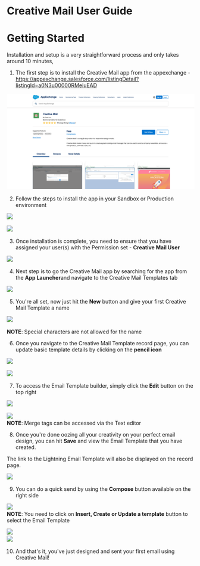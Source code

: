 # Creative Mail User Guide

# Getting Started

Installation and setup is a very straightforward process and only takes around 10 minutes,

1. The first step is to install the Creative Mail app from the appexchange - <https://appexchange.salesforce.com/listingDetail?listingId=a0N3u00000RMeiuEAD>

![](images/knowledge/user-guide/OxBF4FAP3Wm-MLe05bQ2_hBb6kCmWdZ6dA.png)

2. Follow the steps to install the app in your Sandbox or Production environment

![](https://s3.amazonaws.com/cdn.freshdesk.com/data/helpdesk/attachments/production/43385212749/original/WfMN38gOhF1-zNG7xTg7hMBMK_KWOneCMQ.png?1673839940)

![](https://s3.amazonaws.com/cdn.freshdesk.com/data/helpdesk/attachments/production/43385212937/original/J4vhH5IOzXzjkEbdRQkQmDsjqEm_kjQOyw.png?1673840054)

3. Once installation is complete, you need to ensure that you have assigned your user(s) with the Permission set - **Creative Mail User**

**![](https://s3.amazonaws.com/cdn.freshdesk.com/data/helpdesk/attachments/production/43385213485/original/j3J1RxcbgZ0sl4fHJ3KpMs3aXe87k5FeLA.png?1673840387)**

4. Next step is to go the Creative Mail app by searching for the app from the **App Launcher**and navigate to the Creative Mail Templates tab

![](https://s3.amazonaws.com/cdn.freshdesk.com/data/helpdesk/attachments/production/43385213701/original/l-iM0bZwMgAtiOpGaIVEpQSbmZkJxJcfXA.png?1673840541)

5. You're all set, now just hit the **New** button and give your first Creative Mail Template a name

![](https://s3.amazonaws.com/cdn.freshdesk.com/data/helpdesk/attachments/production/43385213955/original/YXtFMVXUFzKfL9YZitSCLpMM4avjQhNmxQ.png?1673840695)

**NOTE**: Special characters are not allowed for the name

6. Once you navigate to the Creative Mail Template record page, you can update basic template details by clicking on the **pencil icon**

![](https://s3.amazonaws.com/cdn.freshdesk.com/data/helpdesk/attachments/production/43385214265/original/B49CVodlBsoM_gRKEiE280iyaqHrx-sjWA.png?1673840851)

![](https://s3.amazonaws.com/cdn.freshdesk.com/data/helpdesk/attachments/production/43385214326/original/oXaxoKZUHgSHgygShzD6I_BM8SjIaphncw.png?1673840894)

7. To access the Email Template builder, simply click the **Edit** button on the top right

![](https://s3.amazonaws.com/cdn.freshdesk.com/data/helpdesk/attachments/production/43385214460/original/wrmMsu9UOUlqxcwrAtqYG4W6KbmH31jRTw.png?1673840966)

![](https://s3.amazonaws.com/cdn.freshdesk.com/data/helpdesk/attachments/production/43385214633/original/hk8FjGm3RGuV0ERzdQMnEdyPsdJv4AbnHA.png?1673841065)  
**NOTE**: Merge tags can be accessed via the Text editor

8. Once you're done oozing all your creativity on your perfect email design, you can hit **Save** and view the Email Template that you have created.

The link to the Lightning Email Template will also be displayed on the record page.

![](https://s3.amazonaws.com/cdn.freshdesk.com/data/helpdesk/attachments/production/43385214954/original/JLY5w34cvMbY-4y1WIseWjuNjEI-mfxEKA.png?1673841263)

9. You can do a quick send by using the **Compose** button available on the right side

![](https://s3.amazonaws.com/cdn.freshdesk.com/data/helpdesk/attachments/production/43385215391/original/os-QuIl5M4nd16u8dLw9LXlwa5YifLbnLA.png?1673841490)  
**NOTE**: You need to click on **Insert, Create or Update a template** button to select the Email Template

![](https://s3.amazonaws.com/cdn.freshdesk.com/data/helpdesk/attachments/production/43385215553/original/VSl3hSXFJc5BDbhtqt6UpqGklKaL4XiB_w.png?1673841587)  
![](https://s3.amazonaws.com/cdn.freshdesk.com/data/helpdesk/attachments/production/43385215591/original/OdBI0NkIbEKZbg40tDf8-hqTU6e3cUzGSw.png?1673841604)

10. And that's it, you've just designed and sent your first email using Creative Mail!
